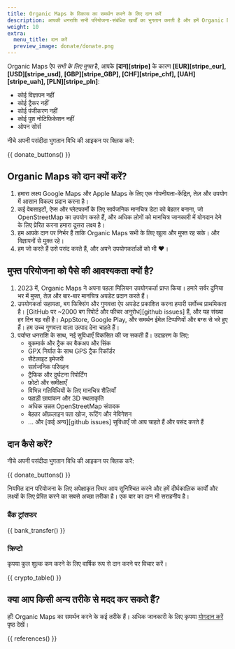 ```yaml
---
title: Organic Maps के विकास का समर्थन करने के लिए दान करें
description: आपकी धनराशि सभी परियोजना-संबंधित खर्चों का भुगतान करती है और हमें Organic Maps को बेहतर बनाने के लिए प्रेरित करती है।
weight: 10
extra:
  menu_title: दान करें
  preview_image: donate/donate.png
---
```


Organic Maps ऐप _सभी के लिए मुफ्त_ है, आपके **[दान][stripe]** के कारण **[EUR][stripe_eur], [USD][stripe_usd], [GBP][stripe_GBP], [CHF][stripe_chf], [UAH][stripe_uah], [PLN][stripe_pln]**:

- कोई विज्ञापन नहीं
- कोई ट्रैकर नहीं
- कोई पंजीकरण नहीं
- कोई पुश नोटिफिकेशन नहीं
- ओपन सोर्स

नीचे अपनी पसंदीदा भुगतान विधि की आइकन पर क्लिक करें:

{{ donate_buttons() }}

## Organic Maps को दान क्यों करें?

1. हमारा लक्ष्य Google Maps और Apple Maps के लिए एक गोपनीयता-केंद्रित, तेज़ और उपयोग में आसान विकल्प प्रदान करना है।
2. कई वेबसाइटों, ऐप्स और प्लेटफार्मों के लिए सार्वजनिक मानचित्र डेटा को बेहतर बनाना, जो OpenStreetMap का उपयोग करते हैं, और अधिक लोगों को मानचित्र जानकारी में योगदान देने के लिए प्रेरित करना हमारा दूसरा लक्ष्य है।
3. हम आपके दान पर निर्भर हैं ताकि Organic Maps सभी के लिए खुला और मुफ्त रह सके।
   और विज्ञापनों से मुक्त रहे।
4. हम जो करते हैं उसे पसंद करते हैं, और अपने उपयोगकर्ताओं को भी ❤️।

## मुफ्त परियोजना को पैसे की आवश्यकता क्यों है?

1. 2023 में, Organic Maps ने अपना पहला मिलियन उपयोगकर्ता प्राप्त किया।
   हमारे सर्वर दुनिया भर में मुफ्त, तेज़ और बार-बार मानचित्र अपडेट प्रदान करते हैं।
2. उपयोगकर्ता सहायता, बग फिक्सिंग और गुणवत्ता ऐप अपडेट प्रकाशित करना हमारी सर्वोच्च प्राथमिकता है।
   [GitHub पर ~2000 बग रिपोर्ट और फीचर अनुरोध][github issues] हैं, और यह संख्या हर दिन बढ़ रही है।
   AppStore, Google Play, और समर्थन ईमेल टिप्पणियों और बग्स से भरे हुए हैं। हम उच्च गुणवत्ता वाला उत्पाद देना चाहते हैं।
3. पर्याप्त धनराशि के साथ, नई सुविधाएँ विकसित की जा सकती हैं। उदाहरण के लिए:
   - बुकमार्क और ट्रैक का बैकअप और सिंक
   - GPX निर्यात के साथ GPS ट्रैक रिकॉर्डर
   - सैटेलाइट इमेजरी
   - सार्वजनिक परिवहन
   - ट्रैफिक और दुर्घटना रिपोर्टिंग
   - फ़ोटो और समीक्षाएँ
   - विभिन्न गतिविधियों के लिए मानचित्र शैलियाँ
   - पहाड़ी छायांकन और 3D स्थलाकृति
   - अधिक उन्नत OpenStreetMap संपादक
   - बेहतर ऑफ़लाइन पता खोज, रूटिंग और नेविगेशन
   - ... और [कई अन्य][github issues] सुविधाएँ जो आप चाहते हैं और पसंद करते हैं

## दान कैसे करें?

नीचे अपनी पसंदीदा भुगतान विधि की आइकन पर क्लिक करें:

{{ donate_buttons() }}

नियमित दान परियोजना के लिए अपेक्षाकृत स्थिर आय सुनिश्चित करने और हमें दीर्घकालिक कार्यों और लक्ष्यों के लिए प्रेरित करने का सबसे अच्छा तरीका है। एक बार का दान भी सराहनीय है।

### बैंक ट्रांसफर

{{ bank_transfer() }}

### क्रिप्टो

कृपया कुल शुल्क कम करने के लिए वार्षिक रूप से दान करने पर विचार करें।

{{ crypto_table() }}

## क्या आप किसी अन्य तरीके से मदद कर सकते हैं?

हाँ! Organic Maps का समर्थन करने के कई तरीके हैं। अधिक जानकारी के लिए कृपया [योगदान करें](@/contribute/index.md) पृष्ठ देखें।

{{ references() }}
